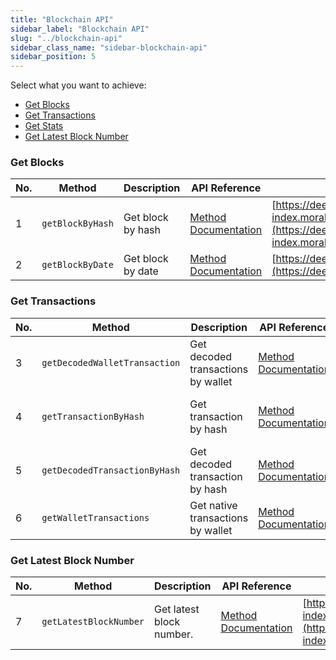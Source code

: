 ```yaml
---
title: "Blockchain API"
sidebar_label: "Blockchain API"
slug: "../blockchain-api"
sidebar_class_name: "sidebar-blockchain-api"
sidebar_position: 5
---
```


Select what you want to achieve:

- [Get Blocks](#get-blocks)
- [Get Transactions](#get-transactions)
- [Get Stats](#get-stats)
- [Get Latest Block Number](#get-latest-block-number)

### Get Blocks

| No. | Method           | Description       | API Reference                                                          | URL                                                                                                                                      |
| --- | ---------------- | ----------------- | ---------------------------------------------------------------------- | ---------------------------------------------------------------------------------------------------------------------------------------- |
| 1   | `getBlockByHash` | Get block by hash | [Method Documentation](/web3-data-api/evm/reference/get-block)         | [https://deep-index.moralis.io/api/v2.2/block/:block_number_or_hash](https://deep-index.moralis.io/api/v2.2/block/:block_number_or_hash) |
| 2   | `getBlockByDate` | Get block by date | [Method Documentation](/web3-data-api/evm/reference/get-date-to-block) | [https://deep-index.moralis.io/api/v2.2/dateToBlock](https://deep-index.moralis.io/api/v2.2/dateToBlock)                                 |

### Get Transactions

| No. | Method                        | Description                        | API Reference                                                                       | URL                                                                                                                                                          |
| --- | ----------------------------- | ---------------------------------- | ----------------------------------------------------------------------------------- | ------------------------------------------------------------------------------------------------------------------------------------------------------------ |
| 3   | `getDecodedWalletTransaction` | Get decoded transactions by wallet | [Method Documentation](/web3-data-api/evm/reference/get-decoded-wallet-transaction) | [https://deep-index.moralis.io/api/v2.2/:address/verbose](https://deep-index.moralis.io/api/v2.2/:address/verbose)                                           |
| 4   | `getTransactionByHash`        | Get transaction by hash            | [Method Documentation](/web3-data-api/evm/reference/get-transaction)                | [https://deep-index.moralis.io/api/v2.2/transaction/:transaction_hash](https://deep-index.moralis.io/api/v2.2/transaction/:transaction_hash)                 |
| 5   | `getDecodedTransactionByHash` | Get decoded transaction by hash    | [Method Documentation](/web3-data-api/evm/reference/get-decoded-transaction)        | [https://deep-index.moralis.io/api/v2.2/transaction/:transaction_hash/verbose](https://deep-index.moralis.io/api/v2.2/transaction/:transaction_hash/verbose) |
| 6   | `getWalletTransactions`       | Get native transactions by wallet  | [Method Documentation](/web3-data-api/evm/reference/get-wallet-transactions)        | [https://deep-index.moralis.io/api/v2.2/:address](https://deep-index.moralis.io/api/v2.2/:address)                                                           |

### Get Latest Block Number

| No. | Method                 | Description              | API Reference                                                                | URL                                                                                                                                |
| --- | ---------------------- | ------------------------ | ---------------------------------------------------------------------------- | ---------------------------------------------------------------------------------------------------------------------------------- |
| 7   | `getLatestBlockNumber` | Get latest block number. | [Method Documentation](/web3-data-api/evm/reference/get-latest-block-number) | [https://deep-index.moralis.io/api/v2.2/latestBlockNumber/:chain](https://deep-index.moralis.io/api/v2.2/latestBlockNumber/:chain) |
